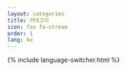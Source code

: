```yaml
---
layout: categories
title: 카테고리
icon: fas fa-stream
order: 1
lang: ko
---
```


{% include language-switcher.html %} 
